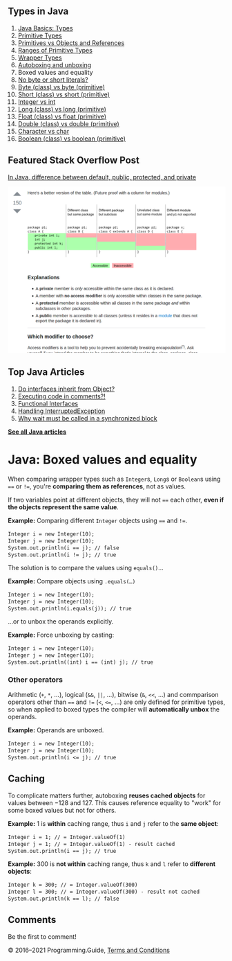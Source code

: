 <span class="underline"></span>

<span class="underline"></span>

## Types in Java

1.  [Java Basics: Types](types.html)
2.  [Primitive Types](primitive-types.html)
3.  [Primitives vs Objects and References](primitives-vs-objects-references.html)
4.  [Ranges of Primitive Types](primitive-ranges.html)
5.  [Wrapper Types](wrapper-types.html)
6.  [Autoboxing and unboxing](autoboxing.html)
7.  Boxed values and equality
8.  [No byte or short literals?](byte-short-literals.html)
9.  [Byte (class) vs byte (primitive)](byte-vs-byte.html)
10. [Short (class) vs short (primitive)](short-vs-short.html)
11. [Integer vs int](integer-vs-int.html)
12. [Long (class) vs long (primitive)](long-vs-long.html)
13. [Float (class) vs float (primitive)](float-vs-float.html)
14. [Double (class) vs double (primitive)](double-vs-double.html)
15. [Character vs char](character-vs-char.html)
16. [Boolean (class) vs boolean (primitive)](boolean-vs-boolean.html)

## Featured Stack Overflow Post

[In Java, difference between default, public, protected, and private](https://stackoverflow.com/a/33627846/276052)

[<img src="../images/so-featured-33627846.png" alt="StackOverflow screenshot thumbnail" class="screenshot" />](https://stackoverflow.com/a/33627846/276052)

<span class="underline"></span>

## Top Java Articles

1.  [Do interfaces inherit from Object?](do-interfaces-inherit-from-object.html)
2.  [Executing code in comments?!](executing-code-in-comments.html)
3.  [Functional Interfaces](functional-interfaces.html)
4.  [Handling InterruptedException](handling-interrupted-exceptions.html)
5.  [Why wait must be called in a synchronized block](why-wait-must-be-in-synchronized.html)

[**See all Java articles**](index.html)

# Java: Boxed values and equality

When comparing wrapper types such as `Integer`s, `Long`s or `Boolean`s using `==` or `!=`, you're **comparing them as references**, not as values.

If two variables point at different objects, they will not `==` each other, **even if the objects represent the same value**.

**Example:** Comparing different `Integer` objects using `==` and `!=`.

    Integer i = new Integer(10);
    Integer j = new Integer(10);
    System.out.println(i == j); // false
    System.out.println(i != j); // true

The solution is to compare the values using `equals()`…

**Example:** Compare objects using `.equals(…)`

    Integer i = new Integer(10);
    Integer j = new Integer(10);
    System.out.println(i.equals(j)); // true

…or to unbox the operands explicitly.

**Example:** Force unboxing by casting:

    Integer i = new Integer(10);
    Integer j = new Integer(10);
    System.out.println((int) i == (int) j); // true

### Other operators

Arithmetic (`+`, `*`, …), logical (`&&`, `||`, …), bitwise (`&`, `<<`, …) and commparison operators other than `==` and `!=` (`<`, `<=`, …) are only defined for primitive types, so when applied to boxed types the compiler will **automatically unbox** the operands.

**Example:** Operands are unboxed.

    Integer i = new Integer(10);
    Integer j = new Integer(10);
    System.out.println(i <= j); // true

## Caching

To complicate matters further, autoboxing **reuses cached objects** for values between −128 and 127. This causes reference equality to "work" for some boxed values but not for others.

**Example:** 1 is **within** caching range, thus `i` and `j` refer to the **same object**:

    Integer i = 1; // = Integer.valueOf(1)
    Integer j = 1; // = Integer.valueOf(1) - result cached
    System.out.println(i == j); // true

**Example:** 300 is **not within** caching range, thus `k` and `l` refer to **different objects**:

    Integer k = 300; // = Integer.valueOf(300)
    Integer l = 300; // = Integer.valueOf(300) - result not cached
    System.out.println(k == l); // false

## Comments

Be the first to comment!

© 2016–2021 Programming.Guide, [Terms and Conditions](../terms-and-conditions.html)
